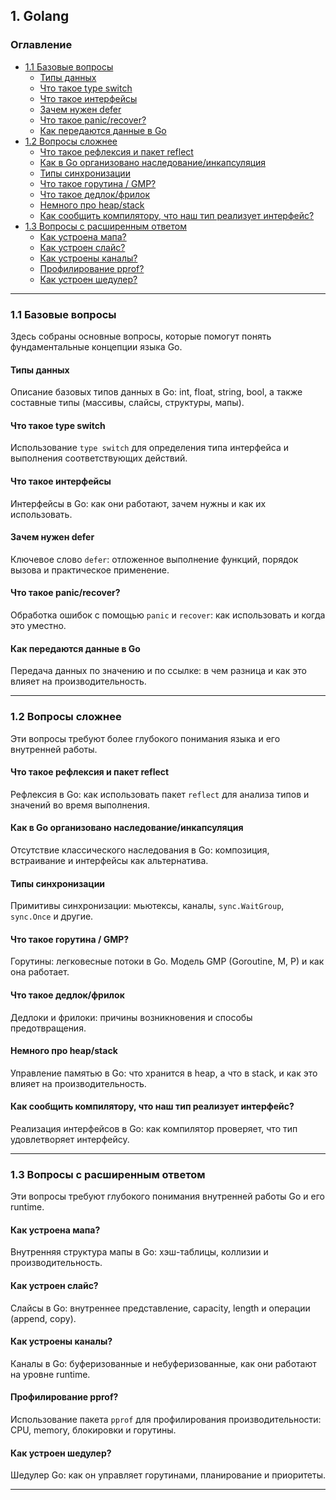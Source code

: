 ## 1. Golang

### Оглавление
- [1.1 Базовые вопросы](#11-базовые-вопросы)
  - [Типы данных](#типы-данных)
  - [Что такое type switch](#что-такое-type-switch)
  - [Что такое интерфейсы](#что-такое-интерфейсы)
  - [Зачем нужен defer](#зачем-нужен-defer)
  - [Что такое panic/recover?](#что-такое-panicrecover)
  - [Как передаются данные в Go](#как-передаются-данные-в-go)
- [1.2 Вопросы сложнее](#12-вопросы-сложнее)
  - [Что такое рефлексия и пакет reflect](#что-такое-рефлексия-и-пакет-reflect)
  - [Как в Go организовано наследование/инкапсуляция](#как-в-go-организовано-наследованиеинкапсуляция)
  - [Типы синхронизации](#типы-синхронизации)
  - [Что такое горутина / GMP?](#что-такое-горутина--gmp)
  - [Что такое дедлок/фрилок](#что-такое-дедлокфрилок)
  - [Немного про heap/stack](#немного-про-heapstack)
  - [Как сообщить компилятору, что наш тип реализует интерфейс?](#как-сообщить-компилятору-что-наш-тип-реализует-интерфейс)
- [1.3 Вопросы с расширенным ответом](#13-вопросы-с-расширенным-ответом)
  - [Как устроена мапа?](#как-устроена-мапа)
  - [Как устроен слайс?](#как-устроен-слайс)
  - [Как устроены каналы?](#как-устроены-каналы)
  - [Профилирование pprof?](#профилирование-pprof)
  - [Как устроен шедулер?](#как-устроен-шедулер)

---

### 1.1 Базовые вопросы
Здесь собраны основные вопросы, которые помогут понять фундаментальные концепции языка Go.

#### Типы данных
Описание базовых типов данных в Go: int, float, string, bool, а также составные типы (массивы, слайсы, структуры, мапы).

#### Что такое type switch
Использование `type switch` для определения типа интерфейса и выполнения соответствующих действий.

#### Что такое интерфейсы
Интерфейсы в Go: как они работают, зачем нужны и как их использовать.

#### Зачем нужен defer
Ключевое слово `defer`: отложенное выполнение функций, порядок вызова и практическое применение.

#### Что такое panic/recover?
Обработка ошибок с помощью `panic` и `recover`: как использовать и когда это уместно.

#### Как передаются данные в Go
Передача данных по значению и по ссылке: в чем разница и как это влияет на производительность.

---

### 1.2 Вопросы сложнее
Эти вопросы требуют более глубокого понимания языка и его внутренней работы.

#### Что такое рефлексия и пакет reflect
Рефлексия в Go: как использовать пакет `reflect` для анализа типов и значений во время выполнения.

#### Как в Go организовано наследование/инкапсуляция
Отсутствие классического наследования в Go: композиция, встраивание и интерфейсы как альтернатива.

#### Типы синхронизации
Примитивы синхронизации: мьютексы, каналы, `sync.WaitGroup`, `sync.Once` и другие.

#### Что такое горутина / GMP?
Горутины: легковесные потоки в Go. Модель GMP (Goroutine, M, P) и как она работает.

#### Что такое дедлок/фрилок
Дедлоки и фрилоки: причины возникновения и способы предотвращения.

#### Немного про heap/stack
Управление памятью в Go: что хранится в heap, а что в stack, и как это влияет на производительность.

#### Как сообщить компилятору, что наш тип реализует интерфейс?
Реализация интерфейсов в Go: как компилятор проверяет, что тип удовлетворяет интерфейсу.

---

### 1.3 Вопросы с расширенным ответом
Эти вопросы требуют глубокого понимания внутренней работы Go и его runtime.

#### Как устроена мапа?
Внутренняя структура мапы в Go: хэш-таблицы, коллизии и производительность.

#### Как устроен слайс?
Слайсы в Go: внутреннее представление, capacity, length и операции (append, copy).

#### Как устроены каналы?
Каналы в Go: буферизованные и небуферизованные, как они работают на уровне runtime.

#### Профилирование pprof?
Использование пакета `pprof` для профилирования производительности: CPU, memory, блокировки и горутины.

#### Как устроен шедулер?
Шедулер Go: как он управляет горутинами, планирование и приоритеты.

---
